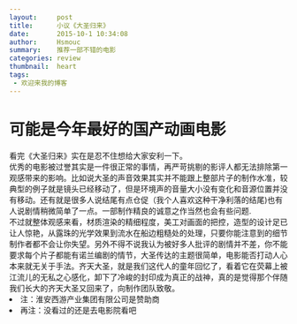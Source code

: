 ```yaml
---
layout:     post
title:      小议《大圣归来》
date:       2015-10-1 10:34:08
author:     Hsmouc
summary:    推荐一部不错的电影
categories: review
thumbnail:  heart
tags:
 - 欢迎来我的博客
---
```

<h1>可能是今年最好的国产动画电影</h1
<p>
看完《大圣归来》实在是忍不住想给大家安利一下。</br>优秀的电影被过誉其实是一件很正常的事情，再严苛挑剔的影评人都无法排除第一观感带来的影响。比如说大圣的声音效果其实并不能跟上整部片子的制作水准，较典型的例子就是镜头已经移动了，但是环境声的音量大小没有变化和音源位置并没有移动。还有就是很多人说结尾有点仓促（我个人喜欢这种干净利落的结尾)也有人说剧情稍微简单了一点。一部制作精良的诚意之作当然也会有些问题.<br/>不过就整体观感来看，材质渲染的精细程度，美工对画面的把控，造型的设计足已让人惊艳，从露珠的光学效果到流水在船边粗糙处的处理，只要你能注意到的细节制作者都不会让你失望。另外不得不说我认为被好多人批评的剧情并不差，你不能要求每个片子都能有诺兰编剧的情节，大圣传达的主题很简单，电影能否打动人心本来就无关于手法。齐天大圣，就是我们这代人的童年回忆了，看着它在荧幕上被江流儿的无私之心感化，卸下了冷峻的封印成为真正的战神，真的是觉得那个伴随我们长大的齐天大圣又回来了，向制作团队致敬。<li> 注：淮安西游产业集团有限公司是赞助商</li> 
<li>再注：没看过的还是去电影院看吧</li>
</p>
